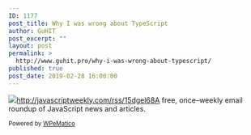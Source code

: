 ```yaml
---
ID: 1177
post_title: Why I was wrong about TypeScript
author: GuHIT
post_excerpt: ""
layout: post
permalink: >
  http://www.guhit.pro/why-i-was-wrong-about-typescript/
published: true
post_date: 2019-02-28 16:00:00
---
```

<img class="wpe_imgrss" src="https://res.cloudinary.com/cpress/image/upload/w_1280,e_sharpen:60/swhyogaiubv2zqyvpqxc.jpg">http://javascriptweekly.com/rss/15dgel68A free, once&ndash;weekly email roundup of JavaScript news and articles.<p class="wpematico_credit"><small>Powered by <a href="http://www.wpematico.com" target="_blank">WPeMatico</a></small></p>